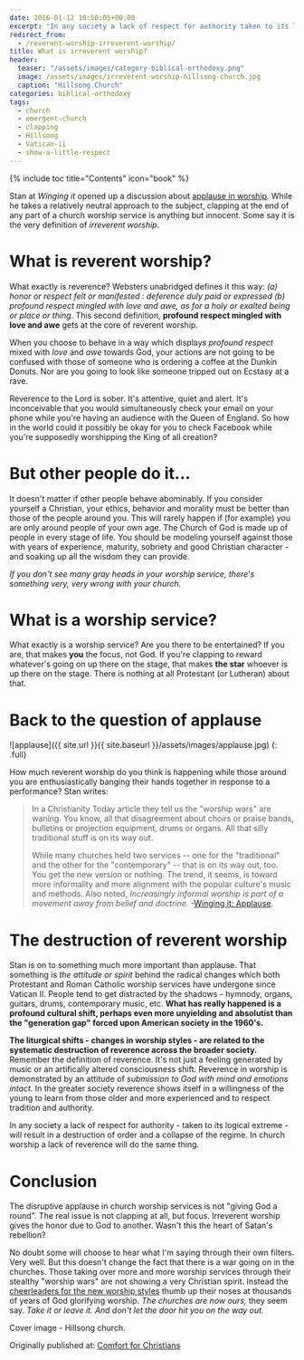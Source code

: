 ```yaml
---
date: 2016-01-12 10:50:05+00:00
excerpt: "In any society a lack of respect for authority taken to its logical extreme will result in a destruction of order and a collapse of the regime.  In church worship a lack of reverence will do the same thing."
redirect_from:
  - /reverent-worship-irreverent-worship/
title: What is irreverent worship?
header:
  teaser: "/assets/images/category-biblical-orthodoxy.png"
  image: /assets/images/irreverent-worship-hillsong-church.jpg
  caption: "Hillsong Church"
categories: biblical-orthodoxy
tags:
  - church
  - emergent-church
  - clapping
  - Hillsong
  - Vatican-ii
  - show-a-little-respect
---
```

{% include toc title="Contents" icon="book" %}


Stan at _Winging it_ opened up a discussion about [applause in worship](http://birdsoftheair.blogspot.com/2016/01/applause.html).  While he takes a relatively neutral approach to the subject, clapping at the end of any part of a church worship service is anything but innocent.  Some say it is the very definition of _irreverent worship_.



# What is reverent worship?





What exactly is reverence?  Websters unabridged defines it this way: _(a) honor or respect felt or manifested : deference duly paid or expressed (b) profound respect mingled with love and awe, as for a holy or exalted being or place or thing_.  This second definition, **profound respect mingled with love and awe** gets at the core of reverent worship.

When you choose to behave in a way which displays _profound respect_ mixed with _love_ and _awe_ towards God, your actions are not going to be confused with those of someone who is ordering a coffee at the Dunkin Donuts.  Nor are you going to look like someone tripped out on Ecstasy at a rave.

Reverence to the Lord is sober.  It's attentive, quiet and alert.  It's inconceivable that you would simultaneously  check your email on your phone while you're having an audience with the Queen of England.  So how in the world could it possibly be okay for you to check Facebook while you're supposedly worshipping the King of all creation?



# But other people do it...





It doesn't matter if other people behave abominably.  If you consider yourself a Christian, your ethics, behavior and morality must be better than those of the people around you.  This will rarely happen if (for example) you are only around people of your own age.  The Church of God is made up of people in every stage of life.  You should be modeling yourself against those with years of experience, maturity, sobriety and good Christian character - and soaking up all the wisdom they can provide.

_If you don't see many gray heads in your worship service, there's something very, very wrong with your church._



# What is a worship service?





What exactly is a worship service?  Are you there to be entertained?  If you are, that makes **you** the focus, not God.  If you're clapping to reward whatever's going on up there on the stage, that makes **the star** whoever is up there on the stage.  There is nothing at all Protestant (or Lutheran) about that.



# Back to the question of applause


![applause]({{ site.url }}{{ site.baseurl }}/assets/images/applause.jpg)
{: .full}

How much reverent worship do you think is happening while those around you are enthusiastically banging their hands together in response to a performance?  Stan writes:



<blockquote>
  In a Christianity Today article they tell us the "worship wars" are waning. You know, all that disagreement about choirs or praise bands, bulletins or projection equipment, drums or organs. All that silly traditional stuff is on its way out.
  
  While many churches held two services -- one for the "traditional" and the other for the "contemporary" -- that is on its way out, too. You get the new version or nothing. The trend, it seems, is toward more informality and more alignment with the popular culture's music and methods. Also noted, _Increasingly informal worship is part of a movement away from belief and doctrine._ -[Winging it: Applause](http://birdsoftheair.blogspot.com/2016/01/applause.html).
</blockquote>





# The destruction of reverent worship





Stan is on to something much more important than applause.  That something is _the attitude or spirit_ behind the radical changes which both Protestant and Roman Catholic worship services have undergone since Vatican II.  People tend to get distracted by the shadows - hymnody, organs, guitars, drums, contemporary music, etc. **What has really happened is a profound cultural shift, perhaps even more unyielding and absolutist than the "generation gap" forced upon American society in the 1960's.**

**The liturgical shifts - changes in worship styles - are related to the systematic destruction of reverence across the broader society.**  Remember the definition of reverence.  It's not just a feeling generated by music or an artifically altered consciousness shift.  Reverence in worship is demonstrated by an attitude of _submission to God with mind and emotions intact_.  In the greater society reverence shows itself in a willingness of the young to learn from those older and more experienced and to respect tradition and authority.

In any society a lack of respect for authority - taken to its logical extreme - will result in a destruction of order and a collapse of the regime.  In church worship a lack of reverence will do the same thing.



# Conclusion





The disruptive applause in church worship services is not "giving God a round".  The real issue is not clapping at all, but focus.  Irreverent worship gives the honor due to God  to another.  Wasn't this the heart of Satan's rebellion?

No doubt some will choose to hear what I'm saying through their own filters.  Very well.  But this doesn't change the fact that there is a war going on in the churches.  Those taking over more and more worship services through their stealthy "worship wars" are not showing a very Christian spirit.  Instead the [cheerleaders for the new worship styles](http://alecsatin.com/church-growth-movement-to-the-rescue/) thumb up  their noses at thousands of years of God glorifying worship.  _The churches are now ours,_ they seem say.  _Take it or leave it.  And don't let the door hit you on the way out._

Cover image - Hillsong church.

<div>Originally published at: <a href='http://www.alecsatin.com/'>Comfort for Christians</a></div>
